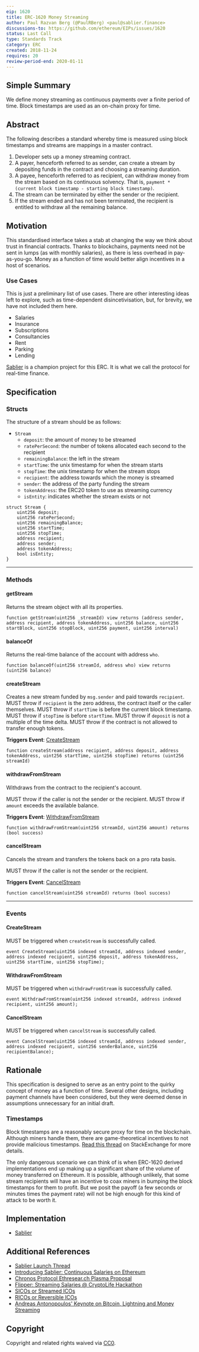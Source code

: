 ```yaml
---
eip: 1620
title: ERC-1620 Money Streaming
author: Paul Razvan Berg (@PaulRBerg) <paul@sablier.finance>
discussions-to: https://github.com/ethereum/EIPs/issues/1620
status: Last Call
type: Standards Track
category: ERC
created: 2018-11-24
requires: 20
review-period-end: 2020-01-11
---
```


## Simple Summary

We define money streaming as continuous payments over a finite period of time. Block timestamps are used as an on-chain proxy for time.

## Abstract

The following describes a standard whereby time is measured using block timestamps and streams are mappings in a master contract.

1. Developer sets up a money streaming contract.
2. A payer, henceforth referred to as sender, can create a stream by depositing funds in the contract and choosing a streaming duration.
3. A payee, henceforth referred to as recipient, can withdraw money from the stream based on its continuous solvency. That is, `payment * (current block timestamp - starting block timestamp)`.
4. The stream can be terminated by either the sender or the recipient.
5. If the stream ended and has not been terminated, the recipient is entitled to withdraw all the remaining balance.

## Motivation

This standardised interface takes a stab at changing the way we think about trust in financial contracts. Thanks to blockchains, payments need not be sent in lumps (as with monthly salaries), as there is less overhead in pay-as-you-go. Money as a function of time would better align incentives in a host of scenarios.

### Use Cases

This is just a preliminary list of use cases. There are other interesting ideas left to explore, such as time-dependent disincetivisation, but, for brevity, we have not included them here.

- Salaries
- Insurance
- Subscriptions
- Consultancies
- Rent
- Parking
- Lending

[Sablier](https://sablier.finance) is a champion project for this ERC. It is what we call the protocol for real-time finance.

## Specification

### Structs

The structure of a stream should be as follows:

- `Stream`
    - `deposit`: the amount of money to be streamed
    - `ratePerSecond`: the number of tokens allocated each second to the recipient
    - `remainingBalance`: the left in the stream
    - `startTime`: the unix timestamp for when the stream starts
    - `stopTime`: the unix timestamp for when the stream stops
    - `recipient`: the address towards which the money is streamed
    - `sender`: the address of the party funding the stream
    - `tokenAddress`: the ERC20 token to use as streaming currency
    - `isEntity`: indicates whether the stream exists or not

```solidity
struct Stream {
    uint256 deposit;
    uint256 ratePerSecond;
    uint256 remainingBalance;
    uint256 startTime;
    uint256 stopTime;
    address recipient;
    address sender;
    address tokenAddress;
    bool isEntity;
}
```

---

### Methods

#### getStream

Returns the stream object with all its properties.

```solidity
function getStream(uint256 _streamId) view returns (address sender, address recipient, address tokenAddress, uint256 balance, uint256 startBlock, uint256 stopBlock, uint256 payment, uint256 interval)
```

#### balanceOf

Returns the real-time balance of the account with address `who`.

```solidity
function balanceOf(uint256 streamId, address who) view returns (uint256 balance)
```

#### createStream

Creates a new stream funded by `msg.sender` and paid towards `recipient`. MUST throw if `recipient` is the zero address, the contract itself or the caller themselves. MUST throw if `startTime` is before the current block timestamp. MUST throw if `stopTime` is before `startTime`. MUST throw if `deposit` is not a multiple of the time delta. MUST throw if the contract is not allowed to transfer enough tokens.

**Triggers Event**: [CreateStream](#createstream)

```solidity
function createStream(address recipient, address deposit, address tokenAddress, uint256 startTime, uint256 stopTime) returns (uint256 streamId)
```

#### withdrawFromStream

Withdraws from the contract to the recipient's account.

MUST throw if the caller is not the sender or the recipient. MUST throw if `amount` exceeds the available balance.

**Triggers Event**: [WithdrawFromStream](#withdrawfromstream)

```solidity
function withdrawFromStream(uint256 streamId, uint256 amount) returns (bool success)
```

#### cancelStream

Cancels the stream and transfers the tokens back on a pro rata basis.

MUST throw if the caller is not the sender or the recipient.

**Triggers Event**: [CancelStream](#cancelstream)

```solidity
function cancelStream(uint256 streamId) returns (bool success)
```

---

### Events

#### CreateStream

MUST be triggered when `createStream` is successfully called.

```solidity
event CreateStream(uint256 indexed streamId, address indexed sender, address indexed recipient, uint256 deposit, address tokenAddress, uint256 startTime, uint256 stopTime);
```

#### WithdrawFromStream

MUST be triggered when `withdrawFromStream` is successfully called.

```solidity
event WithdrawFromStream(uint256 indexed streamId, address indexed recipient, uint256 amount);
```

#### CancelStream

MUST be triggered when `cancelStream` is successfully called.

```solidity
event CancelStream(uint256 indexed streamId, address indexed sender, address indexed recipient, uint256 senderBalance, uint256 recipientBalance);
```

## Rationale

This specification is designed to serve as an entry point to the quirky concept of money as a function of time. Several other designs, including payment channels have been considered, but they were deemed dense in assumptions unnecessary for an initial draft.

### Timestamps

Block timestamps are a reasonably secure proxy for time on the blockchain. Although miners handle them, there are game-theoretical incentives to not provide malicious timestamps. [Read this thread](https://ethereum.stackexchange.com/questions/413/can-a-contract-safely-rely-on-block-timestamp) on StackExchange for more details.

The only dangerous scenario we can think of is when ERC-1620 derived implementations end up making up a significant share of the volume of money transferred on Ethereum. It is possible, although unlikely, that some stream recipients will have an incentive to coax miners in bumping the block timestamps for them to profit. But we posit the payoff (a few seconds or minutes times the payment rate) will not be high enough for this kind of attack to be worth it.

## Implementation

- [Sablier](https://github.com/sablierhq/sablier/)

## Additional References

- [Sablier Launch Thread](https://twitter.com/SablierHQ/status/1205533344886411264)
- [Introducing Sablier: Continuous Salaries on Ethereum](https://medium.com/sablier/introducing-sablier-continuous-payments-on-ethereum-c2bf04446d31)
- [Chronos Protocol Ethresear.ch Plasma Proposal](https://ethresear.ch/t/chronos-a-quirky-application-proposal-for-plasma/2928?u=paulrberg)
- [Flipper: Streaming Salaries @ CryptoLife Hackathon](https://devpost.com/software/flipper-3gvl4b)
- [SICOs or Streamed ICOs](https://ethresear.ch/t/chronos-a-quirky-application-proposal-for-plasma/2928/14?u=paulrberg)
- [RICOs or Reversible ICOs](https://twitter.com/feindura/status/1058057076306518017)
- [Andreas Antonopoulos' Keynote on Bitcoin, Lightning and Money Streaming](https://www.youtube.com/watch?v=gF_ZQ_eijPs)

## Copyright

Copyright and related rights waived via [CC0](https://creativecommons.org/publicdomain/zero/1.0/).
